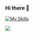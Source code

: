### Hi there 👋

[![My Skills](https://skillicons.dev/icons?i=ts,js,html,css,svg,react,angular,bootstrap,git,nodejs,cs,dotnet,azure,vscode)](https://skillicons.dev)

<img align="center" src="https://github-readme-stats.vercel.app/api?username=deadlybyte&show_icons=true&theme=radical" />

<!--
**deadlybyte/deadlybyte** is a ✨ _special_ ✨ repository because its `README.md` (this file) appears on your GitHub profile.

Here are some ideas to get you started:

- 🔭 I’m currently working on ...
- 🌱 I’m currently learning ...
- 👯 I’m looking to collaborate on ...
- 🤔 I’m looking for help with ...
- 💬 Ask me about ...
- 📫 How to reach me: ...
- 😄 Pronouns: ...
- ⚡ Fun fact: ...
-->
